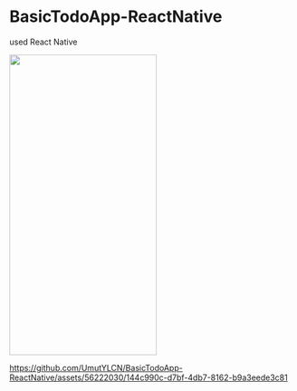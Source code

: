 # BasicTodoApp-ReactNative
used React Native

<div align="left">
  <img src="https://github.com/UmutYLCN/BasicTodoApp-ReactNative/assets/56222030/3c856f82-ad7e-462e-aef1-5ca281f447ab" width="260" height="530"/>
</div>




https://github.com/UmutYLCN/BasicTodoApp-ReactNative/assets/56222030/144c990c-d7bf-4db7-8162-b9a3eede3c81

